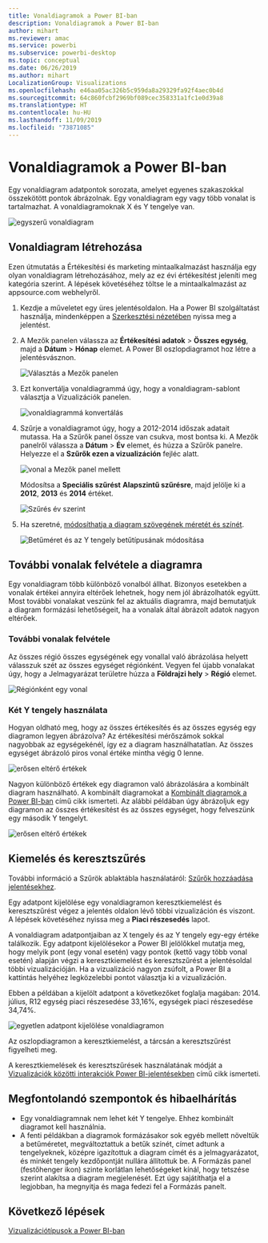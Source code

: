 ```yaml
---
title: Vonaldiagramok a Power BI-ban
description: Vonaldiagramok a Power BI-ban
author: mihart
ms.reviewer: amac
ms.service: powerbi
ms.subservice: powerbi-desktop
ms.topic: conceptual
ms.date: 06/26/2019
ms.author: mihart
LocalizationGroup: Visualizations
ms.openlocfilehash: e46aa05ac326b5c959da8a29329fa92f4aec0b4d
ms.sourcegitcommit: 64c860fcbf2969bf089cec358331a1fc1e0d39a8
ms.translationtype: HT
ms.contentlocale: hu-HU
ms.lasthandoff: 11/09/2019
ms.locfileid: "73871085"
---
```

# <a name="line-charts-in-power-bi"></a>Vonaldiagramok a Power BI-ban
Egy vonaldiagram adatpontok sorozata, amelyet egyenes szakaszokkal összekötött pontok ábrázolnak. Egy vonaldiagram egy vagy több vonalat is tartalmazhat. A vonaldiagramoknak X és Y tengelye van. 

![egyszerű vonaldiagram](media/power-bi-line-charts/power-bi-line.png)

## <a name="create-a-line-chart"></a>Vonaldiagram létrehozása
Ezen útmutatás a Értékesítési és marketing mintaalkalmazást használja egy olyan vonaldiagram létrehozásához, mely az ez évi értékesítést jeleníti meg kategória szerint. A lépések követéséhez töltse le a mintaalkalmazást az appsource.com webhelyről.

1. Kezdje a műveletet egy üres jelentésoldalon. Ha a Power BI szolgáltatást használja, mindenképpen a [Szerkesztési nézetében](../service-interact-with-a-report-in-editing-view.md) nyissa meg a jelentést.

2. A Mezők panelen válassza az **Értékesítési adatok** \> **Összes egység**, majd a **Dátum** > **Hónap** elemet.  A Power BI oszlopdiagramot hoz létre a jelentésvásznon.

    ![Választás a Mezők panelen](media/power-bi-line-charts/power-bi-step1.png)

4. Ezt konvertálja vonaldiagrammá úgy, hogy a vonaldiagram-sablont választja a Vizualizációk panelen. 

    ![vonaldiagrammá konvertálás](media/power-bi-line-charts/power-bi-convert-to-line.png)
   

4. Szűrje a vonaldiagramot úgy, hogy a 2012-2014 időszak adatait mutassa. Ha a Szűrők panel össze van csukva, most bontsa ki. A Mezők panelről válassza a **Dátum** \> **Év** elemet, és húzza a Szűrők panelre. Helyezze el a **Szűrők ezen a vizualizáción** fejléc alatt. 
     
    ![vonal a Mezők panel mellett](media/power-bi-line-charts/power-bi-year-filter.png)

    Módosítsa a **Speciális szűrést** **Alapszintű szűrésre**, majd jelölje ki a **2012**, **2013** és **2014** értéket.

    ![Szűrés év szerint](media/power-bi-line-charts/power-bi-filter-year.png)

6. Ha szeretné, [módosíthatja a diagram szövegének méretét és színét](power-bi-visualization-customize-title-background-and-legend.md). 

    ![Betűméret és az Y tengely betűtípusának módosítása](media/power-bi-line-charts/power-bi-line-3years.png)

## <a name="add-additional-lines-to-the-chart"></a>További vonalak felvétele a diagramra
Egy vonaldiagram több különböző vonalból állhat. Bizonyos esetekben a vonalak értékei annyira eltérőek lehetnek, hogy nem jól ábrázolhatók együtt. Most további vonalakat veszünk fel az aktuális diagramra, majd bemutatjuk a diagram formázási lehetőségeit, ha a vonalak által ábrázolt adatok nagyon eltérőek. 

### <a name="add-additional-lines"></a>További vonalak felvétele
Az összes régió összes egységének egy vonallal való ábrázolása helyett válasszuk szét az összes egységet régiónként. Vegyen fel újabb vonalakat úgy, hogy a Jelmagyarázat területre húzza a **Földrajzi hely** > **Régió** elemet.

   ![Régiónként egy vonal](media/power-bi-line-charts/power-bi-line-regions.png)


### <a name="use-two-y-axes"></a>Két Y tengely használata
Hogyan oldható meg, hogy az összes értékesítés és az összes egység egy diagramon legyen ábrázolva? Az értékesítési mérőszámok sokkal nagyobbak az egységekénél, így ez a diagram használhatatlan. Az összes egységet ábrázoló piros vonal értéke mintha végig 0 lenne.

   ![erősen eltérő értékek](media/power-bi-line-charts/power-bi-diverging.png)

Nagyon különböző értékek egy diagramon való ábrázolására a kombinált diagram használható. A kombinált diagramokat a [Kombinált diagramok a Power BI-ban](power-bi-visualization-combo-chart.md) című cikk ismerteti. Az alábbi példában úgy ábrázoljuk egy diagramon az összes értékesítést és az összes egységet, hogy felveszünk egy második Y tengelyt. 

   ![erősen eltérő értékek](media/power-bi-line-charts/power-bi-dual-axes.png)

## <a name="highlighting-and-cross-filtering"></a>Kiemelés és keresztszűrés
További információ a Szűrök ablaktábla használatáról: [Szűrők hozzáadása jelentésekhez](../power-bi-report-add-filter.md).

Egy adatpont kijelölése egy vonaldiagramon keresztkiemelést és keresztszűrést végez a jelentés oldalon lévő többi vizualizáción és viszont. A lépések követéséhez nyissa meg a **Piaci részesedés** lapot.  

A vonaldiagram adatpontjaiban az X tengely és az Y tengely egy-egy értéke találkozik. Egy adatpont kijelölésekor a Power BI jelölőkkel mutatja meg, hogy melyik pont (egy vonal esetén) vagy pontok (kettő vagy több vonal esetén) alapján végzi a keresztkiemelést és keresztszűrést a jelentésoldal többi vizualizációján. Ha a vizualizáció nagyon zsúfolt, a Power BI a kattintás helyéhez legközelebbi pontot választja ki a vizualizáción.

Ebben a példában a kijelölt adatpont a következőket foglalja magában: 2014. július, R12 egység piaci részesedése 33,16%, egységek piaci részesedése 34,74%.

![egyetlen adatpont kijelölése vonaldiagramon](media/power-bi-line-charts/power-bi-single-select.png)

Az oszlopdiagramon a keresztkiemelést, a tárcsán a keresztszűrést figyelheti meg.

A keresztkiemelések és keresztszűrések használatának módját a [Vizualizációk közötti interakciók Power BI-jelentésekben](../service-reports-visual-interactions.md) című cikk ismerteti.

## <a name="considerations-and-troubleshooting"></a>Megfontolandó szempontok és hibaelhárítás
* Egy vonaldiagramnak nem lehet két Y tengelye.  Ehhez kombinált diagramot kell használnia.
* A fenti példákban a diagramok formázásakor sok egyéb mellett növeltük a betűméretet, megváltoztattuk a betűk színét, címet adtunk a tengelyeknek, középre igazítottuk a diagram címét és a jelmagyarázatot, és minkét tengely kezdőpontját nullára állítottuk be. A Formázás panel (festőhenger ikon) szinte korlátlan lehetőségeket kínál, hogy tetszése szerint alakítsa a diagram megjelenését. Ezt úgy sajátíthatja el a legjobban, ha megnyitja és maga fedezi fel a Formázás panelt.

## <a name="next-steps"></a>Következő lépések

[Vizualizációtípusok a Power BI-ban](power-bi-visualization-types-for-reports-and-q-and-a.md)


